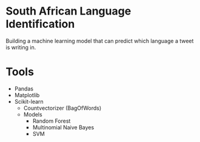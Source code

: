 # South African Language Identification
Building a machine learning model that can predict which language a tweet is writing in.


# Tools
* Pandas
* Matplotlib
* Scikit-learn
  * Countvectorizer (BagOfWords)
  * Models
    * Random Forest
    * Multinomial Naive Bayes
    * SVM

